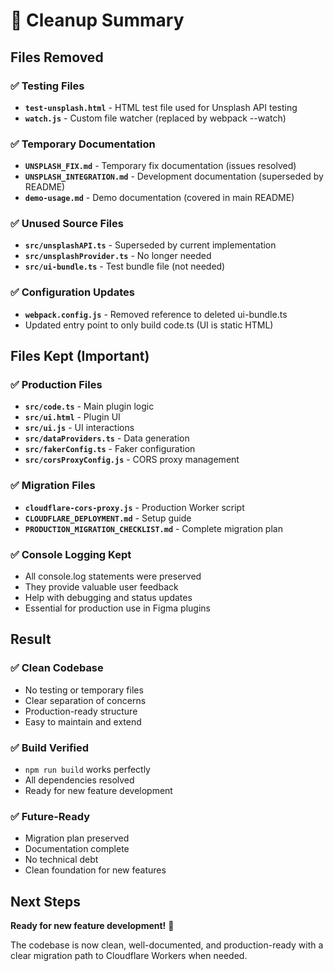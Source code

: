 # 🧹 Cleanup Summary

## Files Removed

### ✅ Testing Files
- **`test-unsplash.html`** - HTML test file used for Unsplash API testing
- **`watch.js`** - Custom file watcher (replaced by webpack --watch)

### ✅ Temporary Documentation
- **`UNSPLASH_FIX.md`** - Temporary fix documentation (issues resolved)
- **`UNSPLASH_INTEGRATION.md`** - Development documentation (superseded by README)
- **`demo-usage.md`** - Demo documentation (covered in main README)

### ✅ Unused Source Files
- **`src/unsplashAPI.ts`** - Superseded by current implementation
- **`src/unsplashProvider.ts`** - No longer needed
- **`src/ui-bundle.ts`** - Test bundle file (not needed)

### ✅ Configuration Updates
- **`webpack.config.js`** - Removed reference to deleted ui-bundle.ts
- Updated entry point to only build code.ts (UI is static HTML)

## Files Kept (Important)

### ✅ Production Files
- **`src/code.ts`** - Main plugin logic
- **`src/ui.html`** - Plugin UI
- **`src/ui.js`** - UI interactions
- **`src/dataProviders.ts`** - Data generation
- **`src/fakerConfig.ts`** - Faker configuration
- **`src/corsProxyConfig.js`** - CORS proxy management

### ✅ Migration Files
- **`cloudflare-cors-proxy.js`** - Production Worker script
- **`CLOUDFLARE_DEPLOYMENT.md`** - Setup guide
- **`PRODUCTION_MIGRATION_CHECKLIST.md`** - Complete migration plan

### ✅ Console Logging Kept
- All console.log statements were preserved
- They provide valuable user feedback
- Help with debugging and status updates
- Essential for production use in Figma plugins

## Result

### ✅ Clean Codebase
- No testing or temporary files
- Clear separation of concerns
- Production-ready structure
- Easy to maintain and extend

### ✅ Build Verified
- `npm run build` works perfectly
- All dependencies resolved
- Ready for new feature development

### ✅ Future-Ready
- Migration plan preserved
- Documentation complete
- No technical debt
- Clean foundation for new features

## Next Steps

**Ready for new feature development!** 🚀

The codebase is now clean, well-documented, and production-ready with a clear migration path to Cloudflare Workers when needed. 